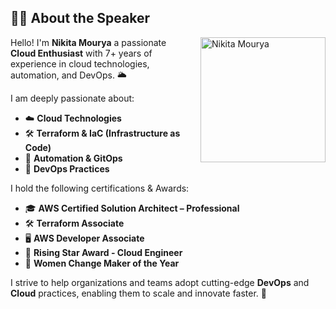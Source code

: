 ## 🧑‍💻 About the Speaker

<img src="https://res.cloudinary.com/dd0fywoos/image/upload/c_thumb,w_500,g_face/v1731485495/Nikita_Mourya_HeadshotPic_mmwpy0.png" alt="Nikita Mourya" align="right" width="200" style="margin-left: 20px; margin-bottom: 10px;" />

Hello! I'm **Nikita Mourya** a passionate **Cloud Enthusiast** with 7+ years of experience in cloud technologies, automation, and DevOps. 🌥️

I am deeply passionate about:
- ☁️ **Cloud Technologies**
- 🛠️ **Terraform & IaC (Infrastructure as Code)**
- 🔄 **Automation & GitOps**
- 🚀 **DevOps Practices**

I hold the following certifications & Awards:
- 🎓 **AWS Certified Solution Architect – Professional**
- 🛠️ **Terraform Associate**
- 🖥️ **AWS Developer Associate**
- 🌟 **Rising Star Award - Cloud Engineer**
- 🌟 **Women Change Maker of the Year**

I strive to help organizations and teams adopt cutting-edge **DevOps** and **Cloud** practices, enabling them to scale and innovate faster. 🌱
